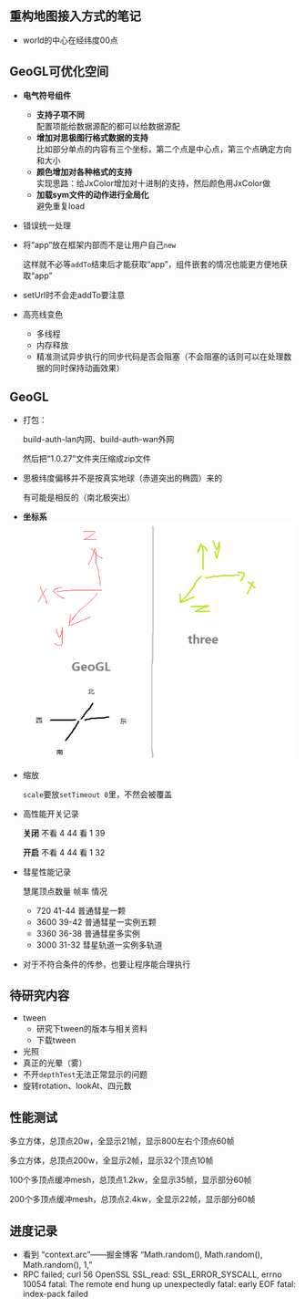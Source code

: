 ## 重构地图接入方式的笔记

- world的中心在经纬度00点


## GeoGL可优化空间

- **电气符号组件**  

  - **支持子项不同**  
    配置项能给数据源配的都可以给数据源配
  - **增加对思极图行格式数据的支持**  
    比如部分单点的内容有三个坐标，第二个点是中心点，第三个点确定方向和大小
  - **颜色增加对各种格式的支持**  
    实现思路：给JxColor增加对十进制的支持，然后颜色用JxColor做
  - **加载sym文件的动作进行全局化**  
    避免重复load

- 错误统一处理

- 将“app”放在框架内部而不是让用户自己`new`  

  这样就不必等`addTo`结束后才能获取“app”，组件嵌套的情况也能更方便地获取“app”
  
- setUrl时不会走addTo要注意

- 高亮线变色

  - 多线程
  - 内存释放
  - 精准测试异步执行的同步代码是否会阻塞（不会阻塞的话则可以在处理数据的同时保持动画效果）

##  GeoGL

- 打包：

  build-auth-lan内网、build-auth-wan外网  

  然后把“1.0.27”文件夹压缩成zip文件

- 思极纬度偏移并不是按真实地球（赤道突出的椭圆）来的  

  有可能是相反的（南北极突出）   

- **坐标系**  
  ![](..\图片\GeoGL坐标系.png)

- 缩放  

  `scale`要放`setTimeout 0`里，不然会被覆盖

- 高性能开关记录

  **关闭**
  不看 4 44
  看 1 39

  **开启**
  不看 4 44
  看 1 32
  
- 彗星性能记录

  慧尾顶点数量  帧率  情况

  - 720  41-44  普通彗星一颗
  - 3600  39-42  普通彗星一实例五颗
  - 3360  36-38  普通彗星多实例
  - 3000  31-32  彗星轨道一实例多轨道

- 对于不符合条件的传参，也要让程序能合理执行

## 待研究内容

- tween
  - 研究下tween的版本与相关资料
  - 下载tween
- 光照
- 真正的光晕（雾）
- 不开`depthTest`无法正常显示的问题
- 旋转rotation、lookAt、四元数

## 性能测试

多立方体，总顶点20w，全显示21帧，显示800左右个顶点60帧

多立方体，总顶点200w，全显示2帧，显示32个顶点10帧

100个多顶点缓冲mesh，总顶点1.2kw，全显示35帧，显示部分60帧

200个多顶点缓冲mesh，总顶点2.4kw，全显示22帧，显示部分60帧

## 进度记录

- 看到
“context.arc”——掘金博客
“Math.random(), Math.random(), Math.random(), 1,”
- RPC failed; curl 56 OpenSSL SSL_read: SSL_ERROR_SYSCALL, errno 10054
  fatal: The remote end hung up unexpectedly
  fatal: early EOF
  fatal: index-pack failed
